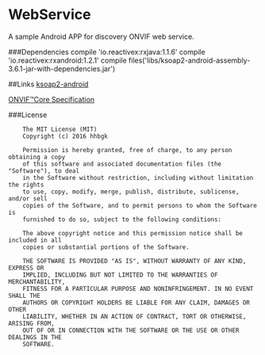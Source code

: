 # WebService
A sample Android APP for discovery ONVIF web service.

###Dependencies
        compile 'io.reactivex:rxjava:1.1.6'
        compile 'io.reactivex:rxandroid:1.2.1'
        compile files('libs/ksoap2-android-assembly-3.6.1-jar-with-dependencies.jar')
        
##Links
[ksoap2-android](http://simpligility.github.io/ksoap2-android/getting-started) 

[ONVIF™Core Specification](https://www.google.com.hk/url?sa=t&rct=j&q=&esrc=s&source=web&cd=1&cad=rja&uact=8&ved=0ahUKEwjF0cy128DNAhWLHpQKHbbnAukQFggaMAA&url=http%3A%2F%2Fwww.hikvisioneurope.com%2Fportal%2Findex.php%3Fdir%3DIntegration%2520and%2520Development%2520Materials%2F03--Protocol%2F00--ONVIF%2520v2.4%2F%26file%3DONVIF-Core-Specification-v240.pdf&usg=AFQjCNFX9cEsvEsdPR6yXEXfxqMz0Y2Fkg)


###License



        The MIT License (MIT)
        Copyright (c) 2016 hhbgk
        
        Permission is hereby granted, free of charge, to any person obtaining a copy
        of this software and associated documentation files (the "Software"), to deal
        in the Software without restriction, including without limitation the rights
        to use, copy, modify, merge, publish, distribute, sublicense, and/or sell
        copies of the Software, and to permit persons to whom the Software is
        furnished to do so, subject to the following conditions:
        
        The above copyright notice and this permission notice shall be included in all
        copies or substantial portions of the Software.
        
        THE SOFTWARE IS PROVIDED "AS IS", WITHOUT WARRANTY OF ANY KIND, EXPRESS OR
        IMPLIED, INCLUDING BUT NOT LIMITED TO THE WARRANTIES OF MERCHANTABILITY,
        FITNESS FOR A PARTICULAR PURPOSE AND NONINFRINGEMENT. IN NO EVENT SHALL THE
        AUTHORS OR COPYRIGHT HOLDERS BE LIABLE FOR ANY CLAIM, DAMAGES OR OTHER
        LIABILITY, WHETHER IN AN ACTION OF CONTRACT, TORT OR OTHERWISE, ARISING FROM,
        OUT OF OR IN CONNECTION WITH THE SOFTWARE OR THE USE OR OTHER DEALINGS IN THE
        SOFTWARE.
